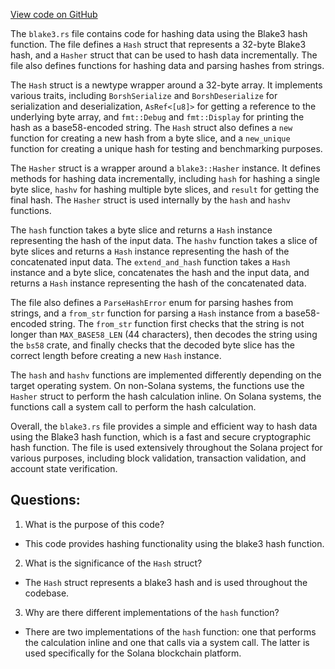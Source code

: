 [View code on GitHub](https://github.com/solana-labs/solana/blob/master/sdk/program/src/blake3.rs)

The `blake3.rs` file contains code for hashing data using the Blake3 hash function. The file defines a `Hash` struct that represents a 32-byte Blake3 hash, and a `Hasher` struct that can be used to hash data incrementally. The file also defines functions for hashing data and parsing hashes from strings.

The `Hash` struct is a newtype wrapper around a 32-byte array. It implements various traits, including `BorshSerialize` and `BorshDeserialize` for serialization and deserialization, `AsRef<[u8]>` for getting a reference to the underlying byte array, and `fmt::Debug` and `fmt::Display` for printing the hash as a base58-encoded string. The `Hash` struct also defines a `new` function for creating a new hash from a byte slice, and a `new_unique` function for creating a unique hash for testing and benchmarking purposes.

The `Hasher` struct is a wrapper around a `blake3::Hasher` instance. It defines methods for hashing data incrementally, including `hash` for hashing a single byte slice, `hashv` for hashing multiple byte slices, and `result` for getting the final hash. The `Hasher` struct is used internally by the `hash` and `hashv` functions.

The `hash` function takes a byte slice and returns a `Hash` instance representing the hash of the input data. The `hashv` function takes a slice of byte slices and returns a `Hash` instance representing the hash of the concatenated input data. The `extend_and_hash` function takes a `Hash` instance and a byte slice, concatenates the hash and the input data, and returns a `Hash` instance representing the hash of the concatenated data.

The file also defines a `ParseHashError` enum for parsing hashes from strings, and a `from_str` function for parsing a `Hash` instance from a base58-encoded string. The `from_str` function first checks that the string is not longer than `MAX_BASE58_LEN` (44 characters), then decodes the string using the `bs58` crate, and finally checks that the decoded byte slice has the correct length before creating a new `Hash` instance.

The `hash` and `hashv` functions are implemented differently depending on the target operating system. On non-Solana systems, the functions use the `Hasher` struct to perform the hash calculation inline. On Solana systems, the functions call a system call to perform the hash calculation.

Overall, the `blake3.rs` file provides a simple and efficient way to hash data using the Blake3 hash function, which is a fast and secure cryptographic hash function. The file is used extensively throughout the Solana project for various purposes, including block validation, transaction validation, and account state verification.
## Questions: 
 1. What is the purpose of this code?
- This code provides hashing functionality using the blake3 hash function.

2. What is the significance of the `Hash` struct?
- The `Hash` struct represents a blake3 hash and is used throughout the codebase.

3. Why are there different implementations of the `hash` function?
- There are two implementations of the `hash` function: one that performs the calculation inline and one that calls via a system call. The latter is used specifically for the Solana blockchain platform.